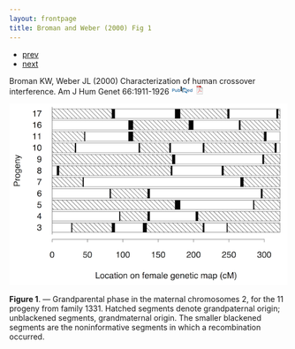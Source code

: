 ```yaml
---
layout: frontpage
title: Broman and Weber (2000) Fig 1
---
```


<div class="navbar">
  <div class="navbar-inner">
      <ul class="nav">
          <li><a href="inversion_fig2.html">prev</a></li>
          <li><a href="xchr_fig2.html">next</a></li>
      </ul>
  </div>
</div>

Broman KW, Weber JL (2000) Characterization of human crossover
interference. Am J Hum Genet 66:1911-1926
[![PubMed](../icons16/pubmed-icon.png)](http://www.ncbi.nlm.nih.gov/pubmed/10801387)
[![pdf (291k)](../icons16/pdf-icon.png)](http://www.biostat.wisc.edu/~kbroman/publications/interfer.pdf)

![Broman and Weber (2000) Fig 1](../../assets/bigpublpics/interfer_fig1_lg.png)

**Figure 1**. &mdash; Grandparental phase in the maternal chromosomes 2, for
the 11 progeny from family 1331. Hatched segments denote
grandpaternal origin; unblackened segments, grandmaternal
origin. The smaller blackened segments are the noninformative
segments in which a recombination occurred.
